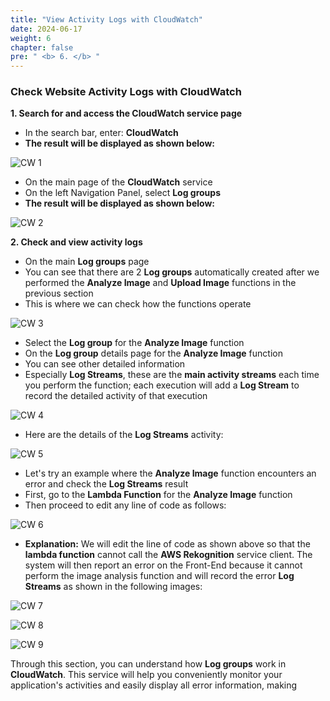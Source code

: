```yaml
---
title: "View Activity Logs with CloudWatch"
date: 2024-06-17
weight: 6
chapter: false
pre: " <b> 6. </b> "
---
```


### Check Website Activity Logs with CloudWatch

**1. Search for and access the CloudWatch service page**
- In the search bar, enter: **CloudWatch**
- **The result will be displayed as shown below:**

![CW 1](/images/6.CloudWatch/cw_1.png)

- On the main page of the **CloudWatch** service
- On the left Navigation Panel, select **Log groups**
- **The result will be displayed as shown below:**

![CW 2](/images/6.CloudWatch/cw_2.png)

**2. Check and view activity logs**
- On the main **Log groups** page
- You can see that there are 2 **Log groups** automatically created after we performed the **Analyze Image** and **Upload Image** functions in the previous section
- This is where we can check how the functions operate

![CW 3](/images/6.CloudWatch/cw_3.png)

- Select the **Log group** for the **Analyze Image** function
- On the **Log group** details page for the **Analyze Image** function
- You can see other detailed information
- Especially **Log Streams**, these are the **main activity streams** each time you perform the function; each execution will add a **Log Stream** to record the detailed activity of that execution

![CW 4](/images/6.CloudWatch/cw_4.png)

- Here are the details of the **Log Streams** activity:

![CW 5](/images/6.CloudWatch/cw_5.png)

- Let's try an example where the **Analyze Image** function encounters an error and check the **Log Streams** result
- First, go to the **Lambda Function** for the **Analyze Image** function
- Then proceed to edit any line of code as follows:

![CW 6](/images/6.CloudWatch/cw_6.png)

- **Explanation:** We will edit the line of code as shown above so that the **lambda function** cannot call the **AWS Rekognition** service client. The system will then report an error on the Front-End because it cannot perform the image analysis function and will record the error **Log Streams** as shown in the following images:

![CW 7](/images/6.CloudWatch/cw_7.png)

![CW 8](/images/6.CloudWatch/cw_8.png)

![CW 9](/images/6.CloudWatch/cw_9.png)

Through this section, you can understand how **Log groups** work in **CloudWatch**. This service will help you conveniently monitor your application's activities and easily display all error information, making

